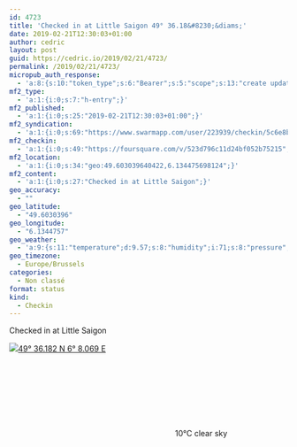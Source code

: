 ```yaml
---
id: 4723
title: 'Checked in at Little Saigon 49° 36.18&#8230;&diams;'
date: 2019-02-21T12:30:03+01:00
author: cedric
layout: post
guid: https://cedric.io/2019/02/21/4723/
permalink: /2019/02/21/4723/
micropub_auth_response:
  - 'a:8:{s:10:"token_type";s:6:"Bearer";s:5:"scope";s:13:"create update";s:2:"me";s:18:"https://cedric.io/";s:9:"issued_by";s:45:"https://cedric.io/wp-json/indieauth/1.0/token";s:9:"client_id";s:27:"https://ownyourswarm.p3k.io";s:9:"issued_at";i:1542614471;s:4:"user";i:1;s:13:"last_accessed";i:1550748621;}'
mf2_type:
  - 'a:1:{i:0;s:7:"h-entry";}'
mf2_published:
  - 'a:1:{i:0;s:25:"2019-02-21T12:30:03+01:00";}'
mf2_syndication:
  - 'a:1:{i:0;s:69:"https://www.swarmapp.com/user/223939/checkin/5c6e8bbb4940bc002c912094";}'
mf2_checkin:
  - 'a:1:{i:0;s:49:"https://foursquare.com/v/523d796c11d24bf052b75215";}'
mf2_location:
  - 'a:1:{i:0;s:34:"geo:49.603039640422,6.134475698124";}'
mf2_content:
  - 'a:1:{i:0;s:27:"Checked in at Little Saigon";}'
geo_accuracy:
  - ""
geo_latitude:
  - "49.6030396"
geo_longitude:
  - "6.1344757"
geo_weather:
  - 'a:9:{s:11:"temperature";d:9.57;s:8:"humidity";i:71;s:8:"pressure";i:1028;s:4:"wind";a:2:{s:5:"speed";d:2.6;s:6:"degree";i:230;}s:7:"summary";s:9:"clear sky";s:4:"icon";s:12:"wi-day-sunny";s:10:"visibility";i:10000;s:7:"sunrise";s:25:"2019-02-21T07:34:15+01:00";s:6:"sunset";s:25:"2019-02-21T18:03:54+01:00";}'
geo_timezone:
  - Europe/Brussels
categories:
  - Non classé
format: status
kind:
  - Checkin
---
```

Checked in at Little Saigon

<p class="sloc-display">
  <img class="icon-location" aria-label="Location: " aria-hidden="true" src="https://cedric.io/wp-content/plugins/simple-location/location.svg" /><span class="p-location"><data class="p-latitude" value="49.603040"></data><data class="p-longitude" value="6.134476"></data><a href="https://www.openstreetmap.org/?mlat=49.6030396&mlon=6.1344757#map=13/49.6030396/6.1344757">49° 36.182 N 6° 8.069 E</a></span><br /><span aria-label="clear sky" title="clear sky" ><svg class="svg-icon svg-wi-day-sunny" aria-hidden="true"><use xlink:href="https://cedric.io/wp-content/plugins/simple-location/weather-icons.svg#wi-day-sunny"></use></svg></span><span class="p-temperature">10&deg;C</span>&nbsp;clear sky
</p>